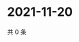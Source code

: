# 2021-11-20

共 0 条

<!-- BEGIN WEIBO -->
<!-- 最后更新时间 Sat Nov 20 2021 23:11:22 GMT+0800 (China Standard Time) -->

<!-- END WEIBO -->
